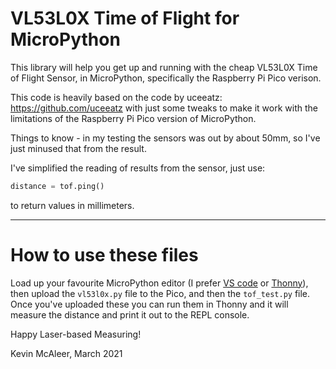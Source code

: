 # VL53L0X Time of Flight for MicroPython
This library will help you get up and running with the cheap VL53L0X Time of Flight Sensor, in MicroPython, specifically the Raspberry Pi Pico verison.

This code is heavily based on the code by uceeatz: <https://github.com/uceeatz> with just some tweaks to make it work with the limitations of the Raspberry Pi Pico version of MicroPython.

Things to know - in my testing the sensors was out by about 50mm, so I've just minused that from the result.

I've simplified the reading of results from the sensor, just use:

``` python
distance = tof.ping()
```
to return values in millimeters.

---

# How to use these files
Load up your favourite MicroPython editor (I prefer [VS code](https://code.visualstudio.com/) or [Thonny](https://www.thonny.org)), then upload the `vl53l0x.py` file to the Pico, and then the `tof_test.py` file. Once you've uploaded these you can run them in Thonny and it will measure the distance and print it out to the REPL console.

Happy Laser-based Measuring!

Kevin McAleer, 
March 2021
